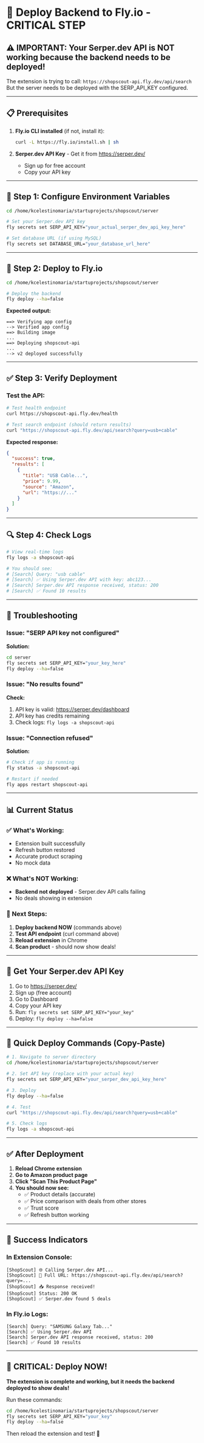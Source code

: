 # 🚀 Deploy Backend to Fly.io - CRITICAL STEP

## ⚠️ IMPORTANT: Your Serper.dev API is NOT working because the backend needs to be deployed!

The extension is trying to call: `https://shopscout-api.fly.dev/api/search`
But the server needs to be deployed with the SERP_API_KEY configured.

---

## 📋 Prerequisites

1. **Fly.io CLI installed** (if not, install it):
   ```bash
   curl -L https://fly.io/install.sh | sh
   ```

2. **Serper.dev API Key** - Get it from https://serper.dev/
   - Sign up for free account
   - Copy your API key

---

## 🔧 Step 1: Configure Environment Variables

```bash
cd /home/kcelestinomaria/startuprojects/shopscout/server

# Set your Serper.dev API key
fly secrets set SERP_API_KEY="your_actual_serper_dev_api_key_here"

# Set database URL (if using MySQL)
fly secrets set DATABASE_URL="your_database_url_here"
```

---

## 🚀 Step 2: Deploy to Fly.io

```bash
cd /home/kcelestinomaria/startuprojects/shopscout/server

# Deploy the backend
fly deploy --ha=false
```

**Expected output:**
```
==> Verifying app config
--> Verified app config
==> Building image
...
==> Deploying shopscout-api
...
--> v2 deployed successfully
```

---

## ✅ Step 3: Verify Deployment

### Test the API:
```bash
# Test health endpoint
curl https://shopscout-api.fly.dev/health

# Test search endpoint (should return results)
curl "https://shopscout-api.fly.dev/api/search?query=usb+cable"
```

**Expected response:**
```json
{
  "success": true,
  "results": [
    {
      "title": "USB Cable...",
      "price": 9.99,
      "source": "Amazon",
      "url": "https://..."
    }
  ]
}
```

---

## 🔍 Step 4: Check Logs

```bash
# View real-time logs
fly logs -a shopscout-api

# You should see:
# [Search] Query: "usb cable"
# [Search] ✅ Using Serper.dev API with key: abc123...
# [Search] Serper.dev API response received, status: 200
# [Search] ✅ Found 10 results
```

---

## 🐛 Troubleshooting

### Issue: "SERP API key not configured"

**Solution:**
```bash
cd server
fly secrets set SERP_API_KEY="your_key_here"
fly deploy --ha=false
```

### Issue: "No results found"

**Check:**
1. API key is valid: https://serper.dev/dashboard
2. API key has credits remaining
3. Check logs: `fly logs -a shopscout-api`

### Issue: "Connection refused"

**Solution:**
```bash
# Check if app is running
fly status -a shopscout-api

# Restart if needed
fly apps restart shopscout-api
```

---

## 📊 Current Status

### ✅ What's Working:
- Extension built successfully
- Refresh button restored
- Accurate product scraping
- No mock data

### ❌ What's NOT Working:
- **Backend not deployed** - Serper.dev API calls failing
- No deals showing in extension

### 🎯 Next Steps:

1. **Deploy backend NOW** (commands above)
2. **Test API endpoint** (curl command above)
3. **Reload extension** in Chrome
4. **Scan product** - should now show deals!

---

## 🔑 Get Your Serper.dev API Key

1. Go to https://serper.dev/
2. Sign up (free account)
3. Go to Dashboard
4. Copy your API key
5. Run: `fly secrets set SERP_API_KEY="your_key"`
6. Deploy: `fly deploy --ha=false`

---

## 📝 Quick Deploy Commands (Copy-Paste)

```bash
# 1. Navigate to server directory
cd /home/kcelestinomaria/startuprojects/shopscout/server

# 2. Set API key (replace with your actual key)
fly secrets set SERP_API_KEY="your_serper_dev_api_key_here"

# 3. Deploy
fly deploy --ha=false

# 4. Test
curl "https://shopscout-api.fly.dev/api/search?query=usb+cable"

# 5. Check logs
fly logs -a shopscout-api
```

---

## ✅ After Deployment

1. **Reload Chrome extension**
2. **Go to Amazon product page**
3. **Click "Scan This Product Page"**
4. **You should now see:**
   - ✅ Product details (accurate)
   - ✅ Price comparison with deals from other stores
   - ✅ Trust score
   - ✅ Refresh button working

---

## 🎉 Success Indicators

### In Extension Console:
```
[ShopScout] 🌐 Calling Serper.dev API...
[ShopScout] 📡 Full URL: https://shopscout-api.fly.dev/api/search?query=...
[ShopScout] 📥 Response received!
[ShopScout] Status: 200 OK
[ShopScout] ✅ Serper.dev found 5 deals
```

### In Fly.io Logs:
```
[Search] Query: "SAMSUNG Galaxy Tab..."
[Search] ✅ Using Serper.dev API
[Search] Serper.dev API response received, status: 200
[Search] ✅ Found 10 results
```

---

## 🚨 CRITICAL: Deploy NOW!

**The extension is complete and working, but it needs the backend deployed to show deals!**

Run these commands:
```bash
cd /home/kcelestinomaria/startuprojects/shopscout/server
fly secrets set SERP_API_KEY="your_key"
fly deploy --ha=false
```

Then reload the extension and test! 🚀
